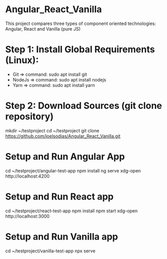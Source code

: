 # Angular_React_Vanilla
This project compares three types of component oriented technologies: Angular, React and Vanilla (pure JS)

# Step 1: Install Global Requirements (Linux):
- Git         => command:   sudo apt install git 
- NodeJs      => command:   sudo apt install nodejs  
- Yarn        => command:   sudo apt install yarn

# Step 2: Download Sources (git clone repository)

mkdir ~/testproject
cd ~/testproject
git clone https://github.com/joelsodias/Angular_React_Vanilla.git

# Setup and Run Angular App

cd ~/testproject/angular-test-app
npm install
ng serve
xdg-open http://localhost:4200

# Setup and Run React app

cd ~/testproject/react-test-app
npm install
npm start
xdg-open http://localhost:3000

# Setup and Run Vanilla app

cd ~/testproject/vanilla-test-app
npx serve


